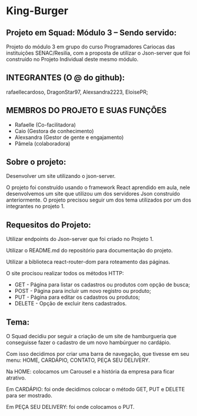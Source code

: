 # King-Burger
<h2>Projeto em Squad: Módulo 3 – Sendo servido:</h2>
<p> Projeto do módulo 3 em grupo do curso Programadores Cariocas das instituições SENAC/Resilia, com a proposta de utilizar o Json-server que foi construído no Projeto Individual deste mesmo módulo.</p>

<h2>INTEGRANTES (O @ do github):</h2>
<P>rafaellecardoso, DragonStar97, Alexsandra2223, EloisePR;</P>

<h2>MEMBROS DO PROJETO E SUAS FUNÇÕES</h2>
 <ul>
  <li>Rafaelle (Co-facilitadora)</li>
  <li>Caio (Gestora de conhecimento)</li>
  <li>Alexsandra (Gestor de gente e engajamento)</li>
  <li>Pâmela (colaboradora)</li>
</ul>

<h2>Sobre o projeto:</h2>
<p>Desenvolver um site utilizando o json-server.</p>
<p>O projeto foi construído usando o framework React aprendido em aula, nele desenvolvemos um site que utilizou um dos servidores Json construído anteriormente.
O projeto precisou seguir um dos tema utilizados por um dos integrantes no projeto 1.</p>

<h2>Requesitos do Projeto:</h2>
<p>Utilizar endpoints do Json-server que foi criado no Projeto 1.</p>
<p>Utilizar o README.md do repositório para documentação do projeto.</p>
<p>Utilizar a biblioteca react-router-dom para roteamento das páginas.</p>
<p>O site procisou realizar todos os métodos HTTP:</p>
<ul>
<li>GET - Página para listar os cadastros ou produtos com opção de busca;</li>
<li>POST - Página para incluir um novo registro ou produto;</li>
<li>PUT - Página para editar os cadastros ou produtos;</li>
<li>DELETE - Opção de excluir itens cadastrados.</li>
</ul>

<h2>Tema:</h2>
<p>O Squad decidiu por seguir a criação de um site de hamburgueria que conseguisse fazer o cadastro de um novo hambúrguer  no cardápio.</p>
<p>Com isso decidimos por criar uma barra de navegação, que tivesse em seu menu: HOME, CARDÁPIO, CONTATO, PEÇA SEU DELIVERY.</p>
<p>Na HOME: colocamos um Carousel e a história da empresa para ficar atrativo.</p>
<p>Em CARDÁPIO: foi onde decidimos colocar o método GET, PUT e DELETE para ser mostrado.</p>
<p>Em PEÇA SEU DELIVERY: foi onde colocamos o PUT. </p>


